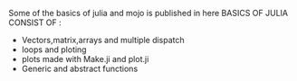 Some of the basics of julia and mojo is published in here 
BASICS OF JULIA CONSIST OF :
* Vectors,matrix,arrays and multiple dispatch
* loops and ploting
* plots made with Make.ji and plot.ji
* Generic and abstract functions 
